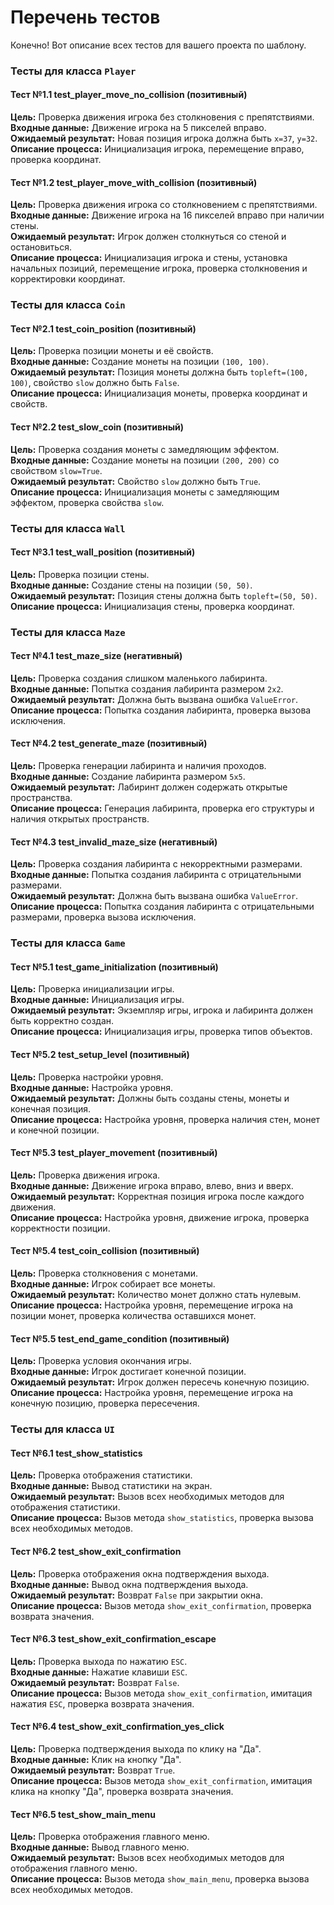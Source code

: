 # Перечень тестов

Конечно! Вот описание всех тестов для вашего проекта по шаблону.

### Тесты для класса `Player`

#### Тест №1.1 test_player_move_no_collision (позитивный)

**Цель:** Проверка движения игрока без столкновения с препятствиями.  
**Входные данные:** Движение игрока на 5 пикселей вправо.  
**Ожидаемый результат:** Новая позиция игрока должна быть `x=37`, `y=32`.  
**Описание процесса:** Инициализация игрока, перемещение вправо, проверка координат.

#### Тест №1.2 test_player_move_with_collision (позитивный)

**Цель:** Проверка движения игрока со столкновением с препятствиями.  
**Входные данные:** Движение игрока на 16 пикселей вправо при наличии стены.  
**Ожидаемый результат:** Игрок должен столкнуться со стеной и остановиться.  
**Описание процесса:** Инициализация игрока и стены, установка начальных позиций, перемещение игрока, проверка столкновения и корректировки координат.

### Тесты для класса `Coin`

#### Тест №2.1 test_coin_position (позитивный)

**Цель:** Проверка позиции монеты и её свойств.  
**Входные данные:** Создание монеты на позиции `(100, 100)`.  
**Ожидаемый результат:** Позиция монеты должна быть `topleft=(100, 100)`, свойство `slow` должно быть `False`.  
**Описание процесса:** Инициализация монеты, проверка координат и свойств.

#### Тест №2.2 test_slow_coin (позитивный)

**Цель:** Проверка создания монеты с замедляющим эффектом.  
**Входные данные:** Создание монеты на позиции `(200, 200)` со свойством `slow=True`.  
**Ожидаемый результат:** Свойство `slow` должно быть `True`.  
**Описание процесса:** Инициализация монеты с замедляющим эффектом, проверка свойства `slow`.

### Тесты для класса `Wall`

#### Тест №3.1 test_wall_position (позитивный)

**Цель:** Проверка позиции стены.  
**Входные данные:** Создание стены на позиции `(50, 50)`.  
**Ожидаемый результат:** Позиция стены должна быть `topleft=(50, 50)`.  
**Описание процесса:** Инициализация стены, проверка координат.

### Тесты для класса `Maze`

#### Тест №4.1 test_maze_size (негативный)

**Цель:** Проверка создания слишком маленького лабиринта.  
**Входные данные:** Попытка создания лабиринта размером `2x2`.  
**Ожидаемый результат:** Должна быть вызвана ошибка `ValueError`.  
**Описание процесса:** Попытка создания лабиринта, проверка вызова исключения.

#### Тест №4.2 test_generate_maze (позитивный)

**Цель:** Проверка генерации лабиринта и наличия проходов.  
**Входные данные:** Создание лабиринта размером `5x5`.  
**Ожидаемый результат:** Лабиринт должен содержать открытые пространства.  
**Описание процесса:** Генерация лабиринта, проверка его структуры и наличия открытых пространств.

#### Тест №4.3 test_invalid_maze_size (негативный)

**Цель:** Проверка создания лабиринта с некорректными размерами.  
**Входные данные:** Попытка создания лабиринта с отрицательными размерами.  
**Ожидаемый результат:** Должна быть вызвана ошибка `ValueError`.  
**Описание процесса:** Попытка создания лабиринта с отрицательными размерами, проверка вызова исключения.

### Тесты для класса `Game`

#### Тест №5.1 test_game_initialization (позитивный)

**Цель:** Проверка инициализации игры.  
**Входные данные:** Инициализация игры.  
**Ожидаемый результат:** Экземпляр игры, игрока и лабиринта должен быть корректно создан.  
**Описание процесса:** Инициализация игры, проверка типов объектов.

#### Тест №5.2 test_setup_level (позитивный)

**Цель:** Проверка настройки уровня.  
**Входные данные:** Настройка уровня.  
**Ожидаемый результат:** Должны быть созданы стены, монеты и конечная позиция.  
**Описание процесса:** Настройка уровня, проверка наличия стен, монет и конечной позиции.

#### Тест №5.3 test_player_movement (позитивный)

**Цель:** Проверка движения игрока.  
**Входные данные:** Движение игрока вправо, влево, вниз и вверх.  
**Ожидаемый результат:** Корректная позиция игрока после каждого движения.  
**Описание процесса:** Настройка уровня, движение игрока, проверка корректности позиции.

#### Тест №5.4 test_coin_collision (позитивный)

**Цель:** Проверка столкновения с монетами.  
**Входные данные:** Игрок собирает все монеты.  
**Ожидаемый результат:** Количество монет должно стать нулевым.  
**Описание процесса:** Настройка уровня, перемещение игрока на позиции монет, проверка количества оставшихся монет.

#### Тест №5.5 test_end_game_condition (позитивный)

**Цель:** Проверка условия окончания игры.  
**Входные данные:** Игрок достигает конечной позиции.  
**Ожидаемый результат:** Игрок должен пересечь конечную позицию.  
**Описание процесса:** Настройка уровня, перемещение игрока на конечную позицию, проверка пересечения.

### Тесты для класса `UI`

#### Тест №6.1 test_show_statistics

**Цель:** Проверка отображения статистики.  
**Входные данные:** Вывод статистики на экран.  
**Ожидаемый результат:** Вызов всех необходимых методов для отображения статистики.  
**Описание процесса:** Вызов метода `show_statistics`, проверка вызова всех необходимых методов.

#### Тест №6.2 test_show_exit_confirmation

**Цель:** Проверка отображения окна подтверждения выхода.  
**Входные данные:** Вывод окна подтверждения выхода.  
**Ожидаемый результат:** Возврат `False` при закрытии окна.  
**Описание процесса:** Вызов метода `show_exit_confirmation`, проверка возврата значения.

#### Тест №6.3 test_show_exit_confirmation_escape

**Цель:** Проверка выхода по нажатию `ESC`.  
**Входные данные:** Нажатие клавиши `ESC`.  
**Ожидаемый результат:** Возврат `False`.  
**Описание процесса:** Вызов метода `show_exit_confirmation`, имитация нажатия `ESC`, проверка возврата значения.

#### Тест №6.4 test_show_exit_confirmation_yes_click

**Цель:** Проверка подтверждения выхода по клику на "Да".  
**Входные данные:** Клик на кнопку "Да".  
**Ожидаемый результат:** Возврат `True`.  
**Описание процесса:** Вызов метода `show_exit_confirmation`, имитация клика на кнопку "Да", проверка возврата значения.

#### Тест №6.5 test_show_main_menu

**Цель:** Проверка отображения главного меню.  
**Входные данные:** Вывод главного меню.  
**Ожидаемый результат:** Вызов всех необходимых методов для отображения главного меню.  
**Описание процесса:** Вызов метода `show_main_menu`, проверка вызова всех необходимых методов.